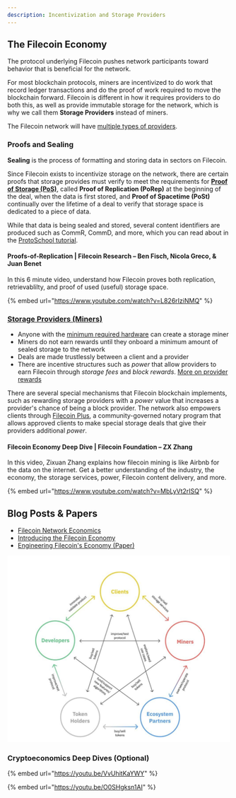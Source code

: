 ```yaml
---
description: Incentivization and Storage Providers
---
```


## The Filecoin Economy

The protocol underlying Filecoin pushes network participants toward behavior that is beneficial for the network.

For most blockchain protocols, miners are incentivized to do work that record ledger transactions and do the proof of work required to move the blockchain forward. Filecoin is different in how it requires providers to do both this, as well as provide immutable storage for the network, which is why we call them **Storage Providers** instead of miners.

The Filecoin network will have [multiple types of providers](https://docs.filecoin.io/storage-provider/how-providing-works/#types-of-provider).

### Proofs and Sealing

**Sealing** is the process of formatting and storing data in sectors on Filecoin.

Since Filecoin exists to incentivize storage on the network, there are certain proofs that storage provides must verify to meet the requirements for **[Proof of Storage (PoS)](https://spec.filecoin.io/algorithms/pos/)**, called **Proof of Replication (PoRep)** at the beginning of the deal, when the data is first stored, and **Proof of Spacetime (PoSt)** continually over the lifetime of a deal to verify that storage space is dedicated to a piece of data.

While that data is being sealed and stored, several content identifiers are produced such as CommR, CommD, and more, which you can read about in the [ProtoSchool tutorial](https://proto.school/verifying-storage-on-filecoin/03).

#### Proofs-of-Replication | Filecoin Research – Ben Fisch, Nicola Greco, & Juan Benet
In this 6 minute video, understand how Filecoin proves both replication, retrievablilty, and proof of used (useful) storage space.

{% embed url="https://www.youtube.com/watch?v=L826rIziNMQ" %}

### [Storage Providers (Miners)](https://docs.filecoin.io/storage-provider/how-providing-works)

* Anyone with the [minimum required hardware](https://docs.filecoin.io/storage-provider/hardware-requirements/) can create a storage miner
* Miners do not earn rewards until they onboard a minimum amount of sealed storage to the network
* Deals are made trustlessly between a client and a provider
* There are incentive structures such as _power_ that allow providers to earn Filecoin through _storage fees_ and _block rewards_. [More on provider rewards](https://docs.filecoin.io/storage-provider/storage-provider-rewards/#storage-fees)

There are several special mechanisms that Filecoin blockchain implements, such as rewarding storage providers with a _power_ value that increases a provider's chance of being a block provider. The network also empowers clients through [Filecoin Plus](https://plus.fil.org/), a community-governed notary program that allows approved clients to make special storage deals that give their providers additional _power_.

#### Filecoin Economy Deep Dive | Filecoin Foundation – ZX Zhang

In this video, Zixuan Zhang explains how filecoin mining is like Airbnb for the data on the internet. Get a better understanding of the industry, the economy, the storage services, power, Filecoin content delivery, and more.

{% embed url="https://www.youtube.com/watch?v=MbLyVt2rISQ" %}

## Blog Posts & Papers
* [Filecoin Network Economics](https://filecoin.io/blog/posts/filecoin-network-economics/)
* [Introducing the Filecoin Economy](https://filecoin.io/blog/posts/introducing-the-filecoin-economy/)
* [Engineering Filecoin's Economy (Paper)](https://filecoin.io/2020-engineering-filecoins-economy-en.pdf)

![Filecon Economy Diagram](<../../.gitbook/assets/Fil_Econ_Digram.png>)


### Cryptoeconomics Deep Dives (Optional)

{% embed url="https://youtu.be/VvUhitKaYWY" %}

{% embed url="https://youtu.be/O0SHgksn1AI" %}
